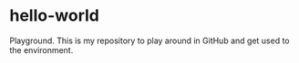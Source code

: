 # hello-world
Playground.
This is my repository to play around in GitHub and get used to the environment.

